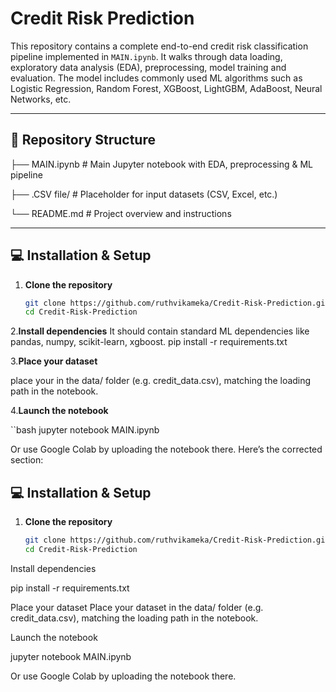 # Credit Risk Prediction 

This repository contains a complete end-to-end credit risk classification pipeline implemented in `MAIN.ipynb`. It walks through data loading, exploratory data analysis (EDA), preprocessing, model training and evaluation. The model includes commonly used ML algorithms such as Logistic Regression, Random Forest, XGBoost, LightGBM, AdaBoost, Neural Networks, etc.

---

## 📁 Repository Structure
├── MAIN.ipynb # Main Jupyter notebook with EDA, preprocessing & ML pipeline

├── .CSV file/ # Placeholder for input datasets (CSV, Excel, etc.)   

└── README.md # Project overview and instructions


---


## 💻 Installation & Setup

1. **Clone the repository**  
   ```bash
   git clone https://github.com/ruthvikameka/Credit-Risk-Prediction.git
   cd Credit-Risk-Prediction
2.**Install dependencies**
It should contain standard ML dependencies like pandas, numpy, scikit-learn, xgboost.
  pip install -r requirements.txt




  
3.**Place your dataset**

place your in the data/ folder (e.g. credit_data.csv), matching the loading path in the notebook.

4.**Launch the notebook**

 ``bash
 jupyter notebook MAIN.ipynb

Or use Google Colab by uploading the notebook there.
Here’s the corrected section:

## 💻 Installation & Setup

1. **Clone the repository**
   ```bash
   git clone https://github.com/ruthvikameka/Credit-Risk-Prediction.git
   cd Credit-Risk-Prediction


Install dependencies

pip install -r requirements.txt


Place your dataset
Place your dataset in the data/ folder (e.g. credit_data.csv), matching the loading path in the notebook.

Launch the notebook

jupyter notebook MAIN.ipynb


Or use Google Colab by uploading the notebook there.

